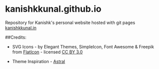 kanishkkunal.github.io
======================

Repository for Kanishk's personal website hosted with git pages [kanishkkunal.in](http://kanishkkunal.in)

##Credits:

- SVG Icons - by Elegant Themes, SimpleIcon, Font Awesome & Freepik from [FlatIcon](http://www.flaticon.com) - licensed [CC BY 3.0](http://creativecommons.org/licenses/by/3.0/)

- Theme Inspiration - [Astral](http://html5up.net/astral)
